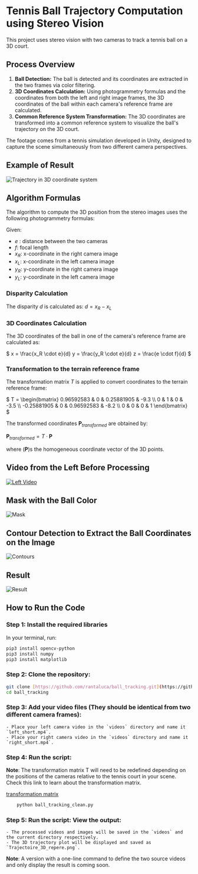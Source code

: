 # Tennis Ball Trajectory Computation using Stereo Vision

This project uses stereo vision with two cameras to track a tennis ball on a 3D court.

## Process Overview

1. **Ball Detection:** The ball is detected and its coordinates are extracted in the two frames via color filtering.
2. **3D Coordinates Calculation:** Using photogrammetry formulas and the coordinates from both the left and right image frames, the 3D coordinates of the ball within each camera's reference frame are calculated.
3. **Common Reference System Transformation:** The 3D coordinates are transformed into a common reference system to visualize the ball's trajectory on the 3D court.

The footage comes from a tennis simulation developed in Unity, designed to capture the scene simultaneously from two different camera perspectives.

## Example of Result
![Trajectory in 3D coordinate system](https://github.com/rantaluca/ball_tracking/assets/102813576/f1f78b13-3b47-49b2-bedc-623e04f927a1)

## Algorithm Formulas

The algorithm to compute the 3D position from the stereo images uses the following photogrammetry formulas:

Given:

- $`e`$ : distance between the two cameras
- $`f `$: focal length
- $`x_R `$: x-coordinate in the right camera image
- $`x_L `$: x-coordinate in the left camera image
- $`y_R `$: y-coordinate in the right camera image
- $`y_L `$: y-coordinate in the left camera image

### Disparity Calculation

The disparity $` d `$ is calculated as:
$` d = x_R - x_L `$


### 3D Coordinates Calculation

The 3D coordinates of the ball in one of the camera's reference frame are calculated as:

$`
 x = \frac{x_R \cdot e}{d} 
 y = \frac{y_R \cdot e}{d} 
 z = \frac{e \cdot f}{d} 
`$

### Transformation to the terrain reference frame  

The transformation matrix $` T `$ is applied to convert coordinates to the terrain reference frame:

$` T = \begin{bmatrix}
0.96592583 & 0 & 0.25881905 & -9.3 \\
0 & 1 & 0 & -3.5 \\
-0.25881905 & 0 & 0.96592583 & -8.2 \\
0 & 0 & 0 & 1
\end{bmatrix} `$

The transformed coordinates  $`\mathbf{P}_{transformed}`$  are obtained by:

$` \mathbf{P}_{transformed} = T \cdot \mathbf{P} `$

where ($` \mathbf{P} `$)s the homogeneous coordinate vector of the 3D points.

## Video from the Left Before Processing 
[![Left Video](https://github.com/rantaluca/ball_tracking/assets/102813576/69435848-0b3f-45fc-94bc-c70752da114d)](https://github.com/rantaluca/ball_tracking/assets/102813576/69435848-0b3f-45fc-94bc-c70752da114d)

## Mask with the Ball Color
![Mask](https://github.com/rantaluca/ball_tracking/assets/102813576/bb6f24d6-d586-4a89-89e0-c222867ac8fa)

## Contour Detection to Extract the Ball Coordinates on the Image
![Contours](https://github.com/rantaluca/ball_tracking/assets/102813576/669b6237-f1ab-45ca-865b-d2f8cfe60376)

## Result
![Result](https://github.com/rantaluca/ball_tracking/assets/102813576/21a5eee0-e6c7-4fe9-8147-3ea805cee3f6)


## How to Run the Code

### Step 1: Install the required libraries

In your terminal, run:
```sh
pip3 install opencv-python
pip3 install numpy
pip3 install matplotlib
```
### Step 2: Clone the repository:

```sh
git clone [https://github.com/rantaluca/ball_tracking.git](https://github.com/rantaluca/ball_tracking.git)
cd ball_tracking
```

### Step 3: Add your video files (They should be identical from two different camera frames):
    - Place your left camera video in the `videos` directory and name it `left_short.mp4`.
    - Place your right camera video in the `videos` directory and name it `right_short.mp4`.

### Step 4: Run the script:
**Note**: The transformation matrix  T  will need to be redefined depending on the positions of the cameras relative to the tennis court in your scene. Check this link to learn about the transformation matrix.

[transformation matrix ](https://www.brainvoyager.com/bv/doc/UsersGuide/CoordsAndTransforms/SpatialTransformationMatrices.html)

```sh
    python ball_tracking_clean.py
```
### Step 5: Run the script: View the output:
    - The processed videos and images will be saved in the `videos` and the current directory respectively.
    - The 3D trajectory plot will be displayed and saved as `Trajectoire_3D_repere.png`.

**Note**: A version with a one-line command to define the two source videos and only display the result is coming soon.
